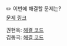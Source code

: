 ✏️ 이번에 해결할 문제는? <br>
[문제 링크](https://leetcode.com/problems/3sum/)

권현욱: [해결 코드]() <br>
김동국: [해결 코드]() <br>
